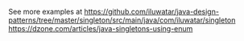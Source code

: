 See more examples at
https://github.com/iluwatar/java-design-patterns/tree/master/singleton/src/main/java/com/iluwatar/singleton
https://dzone.com/articles/java-singletons-using-enum